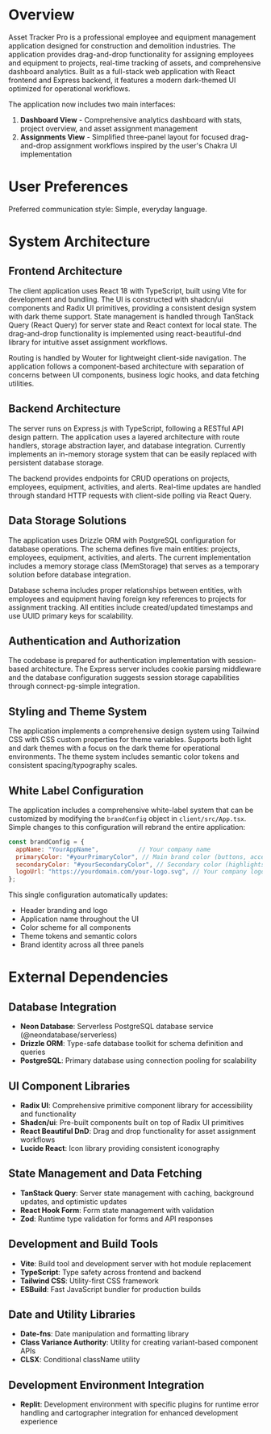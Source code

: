 # Overview

Asset Tracker Pro is a professional employee and equipment management application designed for construction and demolition industries. The application provides drag-and-drop functionality for assigning employees and equipment to projects, real-time tracking of assets, and comprehensive dashboard analytics. Built as a full-stack web application with React frontend and Express backend, it features a modern dark-themed UI optimized for operational workflows.

The application now includes two main interfaces:
1. **Dashboard View** - Comprehensive analytics dashboard with stats, project overview, and asset assignment management
2. **Assignments View** - Simplified three-panel layout for focused drag-and-drop assignment workflows inspired by the user's Chakra UI implementation

# User Preferences

Preferred communication style: Simple, everyday language.

# System Architecture

## Frontend Architecture
The client application uses React 18 with TypeScript, built using Vite for development and bundling. The UI is constructed with shadcn/ui components and Radix UI primitives, providing a consistent design system with dark theme support. State management is handled through TanStack Query (React Query) for server state and React context for local state. The drag-and-drop functionality is implemented using react-beautiful-dnd library for intuitive asset assignment workflows.

Routing is handled by Wouter for lightweight client-side navigation. The application follows a component-based architecture with separation of concerns between UI components, business logic hooks, and data fetching utilities.

## Backend Architecture
The server runs on Express.js with TypeScript, following a RESTful API design pattern. The application uses a layered architecture with route handlers, storage abstraction layer, and database integration. Currently implements an in-memory storage system that can be easily replaced with persistent database storage.

The backend provides endpoints for CRUD operations on projects, employees, equipment, activities, and alerts. Real-time updates are handled through standard HTTP requests with client-side polling via React Query.

## Data Storage Solutions
The application uses Drizzle ORM with PostgreSQL configuration for database operations. The schema defines five main entities: projects, employees, equipment, activities, and alerts. The current implementation includes a memory storage class (MemStorage) that serves as a temporary solution before database integration.

Database schema includes proper relationships between entities, with employees and equipment having foreign key references to projects for assignment tracking. All entities include created/updated timestamps and use UUID primary keys for scalability.

## Authentication and Authorization
The codebase is prepared for authentication implementation with session-based architecture. The Express server includes cookie parsing middleware and the database configuration suggests session storage capabilities through connect-pg-simple integration.

## Styling and Theme System
The application implements a comprehensive design system using Tailwind CSS with CSS custom properties for theme variables. Supports both light and dark themes with a focus on the dark theme for operational environments. The theme system includes semantic color tokens and consistent spacing/typography scales.

## White Label Configuration
The application includes a comprehensive white-label system that can be customized by modifying the `brandConfig` object in `client/src/App.tsx`. Simple changes to this configuration will rebrand the entire application:

```javascript
const brandConfig = {
  appName: "YourAppName",           // Your company name
  primaryColor: "#yourPrimaryColor", // Main brand color (buttons, accents)
  secondaryColor: "#yourSecondaryColor", // Secondary color (highlights, equipment)
  logoUrl: "https://yourdomain.com/your-logo.svg", // Your company logo URL
};
```

This single configuration automatically updates:
- Header branding and logo
- Application name throughout the UI
- Color scheme for all components
- Theme tokens and semantic colors
- Brand identity across all three panels

# External Dependencies

## Database Integration
- **Neon Database**: Serverless PostgreSQL database service (@neondatabase/serverless)
- **Drizzle ORM**: Type-safe database toolkit for schema definition and queries
- **PostgreSQL**: Primary database using connection pooling for scalability

## UI Component Libraries
- **Radix UI**: Comprehensive primitive component library for accessibility and functionality
- **Shadcn/ui**: Pre-built components built on top of Radix UI primitives
- **React Beautiful DnD**: Drag and drop functionality for asset assignment workflows
- **Lucide React**: Icon library providing consistent iconography

## State Management and Data Fetching
- **TanStack Query**: Server state management with caching, background updates, and optimistic updates
- **React Hook Form**: Form state management with validation
- **Zod**: Runtime type validation for forms and API responses

## Development and Build Tools
- **Vite**: Build tool and development server with hot module replacement
- **TypeScript**: Type safety across frontend and backend
- **Tailwind CSS**: Utility-first CSS framework
- **ESBuild**: Fast JavaScript bundler for production builds

## Date and Utility Libraries
- **Date-fns**: Date manipulation and formatting library
- **Class Variance Authority**: Utility for creating variant-based component APIs
- **CLSX**: Conditional className utility

## Development Environment Integration
- **Replit**: Development environment with specific plugins for runtime error handling and cartographer integration for enhanced development experience